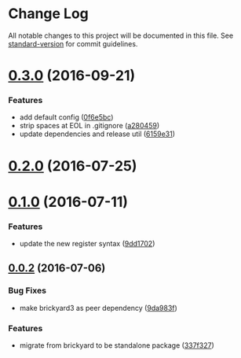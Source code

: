 # Change Log

All notable changes to this project will be documented in this file. See [standard-version](https://github.com/conventional-changelog/standard-version) for commit guidelines.

<a name="0.3.0"></a>
# [0.3.0](https://github.com/draykcirb/brickyard-command-init/compare/v0.2.0...v0.3.0) (2016-09-21)


### Features

* add default config ([0f6e5bc](https://github.com/draykcirb/brickyard-command-init/commit/0f6e5bc))
* strip spaces at EOL in .gitignore ([a280459](https://github.com/draykcirb/brickyard-command-init/commit/a280459))
* update dependencies and release util ([6159e31](https://github.com/draykcirb/brickyard-command-init/commit/6159e31))



<a name="0.2.0"></a>
# [0.2.0](https://github.com/draykcirb/brickyard-command-init/compare/v0.1.0...v0.2.0) (2016-07-25)



<a name="0.1.0"></a>
# [0.1.0](https://github.com/draykcirb/brickyard-command-init/compare/v0.0.2...v0.1.0) (2016-07-11)


### Features

* update the new register syntax ([9dd1702](https://github.com/draykcirb/brickyard-command-init/commit/9dd1702))



<a name="0.0.2"></a>
## [0.0.2](https://github.com/draykcirb/brickyard-command-init/compare/337f327...v0.0.2) (2016-07-06)


### Bug Fixes

* make brickyard3 as peer dependency ([9da983f](https://github.com/draykcirb/brickyard-command-init/commit/9da983f))


### Features

* migrate from brickyard to be standalone package ([337f327](https://github.com/draykcirb/brickyard-command-init/commit/337f327))
